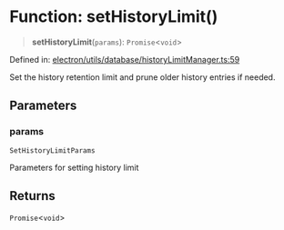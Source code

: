 # Function: setHistoryLimit()

> **setHistoryLimit**(`params`): `Promise`\<`void`\>

Defined in: [electron/utils/database/historyLimitManager.ts:59](https://github.com/Nick2bad4u/Uptime-Watcher/blob/3cce0c3b352c8390536ca3c7399ece50a05faf18/electron/utils/database/historyLimitManager.ts#L59)

Set the history retention limit and prune older history entries if needed.

## Parameters

### params

`SetHistoryLimitParams`

Parameters for setting history limit

## Returns

`Promise`\<`void`\>
